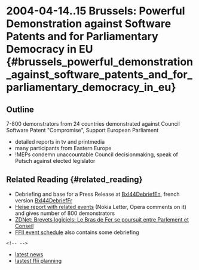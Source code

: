# 2004-04-14..15 Brussels: Powerful Demonstration against Software Patents and for Parliamentary Democracy in EU {#brussels_powerful_demonstration_against_software_patents_and_for_parliamentary_democracy_in_eu}

## Outline

7-800 demonstrators from 24 countries demonstrated against Council
Software Patent \"Compromise\", Support European Parliament

-   detailed reports in tv and printmedia
-   many participants from Eastern Europe
-   !MEPs condemn unaccountable Council decisionmaking, speak of Putsch
    against elected legislator

## Related Reading {#related_reading}

-   Debriefing and base for a Press Release at
    [Bxl44DebriefEn](Bxl44DebriefEn "wikilink"), french version
    [Bxl44DebriefFr](Bxl44DebriefFr "wikilink")
-   [Heise report with related
    events](http://www.heise.de/newsticker/meldung/46501/ "wikilink")
    (Nokia Letter, Opera comments on it) and gives number of 800
    demonstrators
-   [ZDNet: Brevets logiciels: Le Bras de Fer se poursuit entre
    Parlement et
    Conseil](http://www.zdnet.fr/actualites/technologie/0,39020809,39150326,00.htm "wikilink")
-   [FFII event
    schedule](http://plone.ffii.org/events/2004/bxl04/ "wikilink") also
    contains some debriefing

```{=html}
<!-- -->
```
-   [ latest news](SwpatcninoEn "wikilink")
-   [ lastest ffii planning](FfiiprojEn "wikilink")
